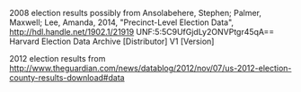 2008 election results possibly from Ansolabehere, Stephen; Palmer, Maxwell; Lee, Amanda, 2014, "Precinct-Level Election Data", http://hdl.handle.net/1902.1/21919 UNF:5:5C9UfGjdLy2ONVPtgr45qA== Harvard Election Data Archive [Distributor] V1 [Version]

2012 election results from http://www.theguardian.com/news/datablog/2012/nov/07/us-2012-election-county-results-download#data